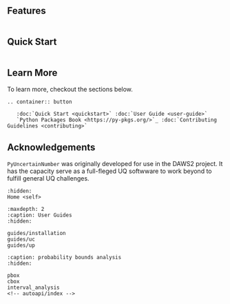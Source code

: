 
<!-- ```{image} _static/hex.png
:alt: The Py-Pkgs-Cookiecutter logo.
:width: 250px
:align: center
``` -->

<br>

<!-- `PyUncertainNumber` is a Python function library for generic computational tasks focussing on aleatory and epistemic uncertainty, which provides a research-grade computing environment for uncertainty characterisation, propagation, validation and uncertainty extrapolation. -->


```{include} ../../README.md
```

## Features

```{include} stubs/features-stub.md
```

## Quick Start

```{include} stubs/quickstart-stub.md
```

<!-- ## Parameters

```{include} stubs/parameters-stub.md
``` -->

## Learn More

To learn more, checkout the sections below.

```{eval-rst}
.. container:: button

   :doc:`Quick Start <quickstart>` :doc:`User Guide <user-guide>`
   `Python Packages Book <https://py-pkgs.org/>`_ :doc:`Contributing Guidelines <contributing>`
```

## Acknowledgements

`PyUncertainNumber` was originally developed for use in the DAWS2 project. It has the capacity serve as a full-fleged UQ softwware to work beyond to fulfill general UQ challenges.

```{toctree}
:hidden:
Home <self>
```

```{toctree}
:maxdepth: 2
:caption: User Guides
:hidden:

guides/installation
guides/uc
guides/up
```


```{toctree}
:caption: probability bounds analysis
:hidden:

pbox
cbox
interval_analysis
<!-- autoapi/index -->
```
